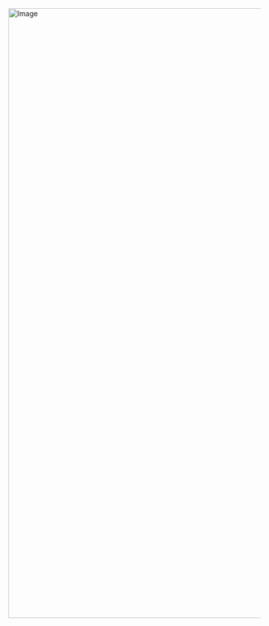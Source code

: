 <img width="1219" alt="Image" src="https://github.com/user-attachments/assets/ac4d47a0-4c7f-46ce-8951-e0735b262696" />
